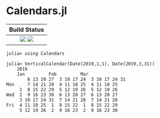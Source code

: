 # Calendars.jl

|  **Build Status**                                               |
|:---------------------------------------------------------------:|
|  [![][travis-img]][travis-url]  [![][codecov-img]][codecov-url] |


```
julia> using Calendars

julia> VerticalCalendar(Date(2019,1,1), Date(2019,3,31))
    2019
    Jan         Feb         Mar
        6 13 20 27  3 10 17 24  3 10 17 24 31
Mon     7 14 21 28  4 11 18 25  4 11 18 25
     1  8 15 22 29  5 12 19 26  5 12 19 26
Wed  2  9 16 23 30  6 13 20 27  6 13 20 27
     3 10 17 24 31  7 14 21 28  7 14 21 28
Fri  4 11 18 25  1  8 15 22  1  8 15 22 29
     5 12 19 26  2  9 16 23  2  9 16 23 30
```


[travis-img]: https://api.travis-ci.org/wookay/Calendars.jl.svg?branch=master
[travis-url]: https://travis-ci.org/wookay/Calendars.jl

[codecov-img]: https://codecov.io/gh/wookay/Calendars.jl/branch/master/graph/badge.svg
[codecov-url]: https://codecov.io/gh/wookay/Calendars.jl/branch/master
